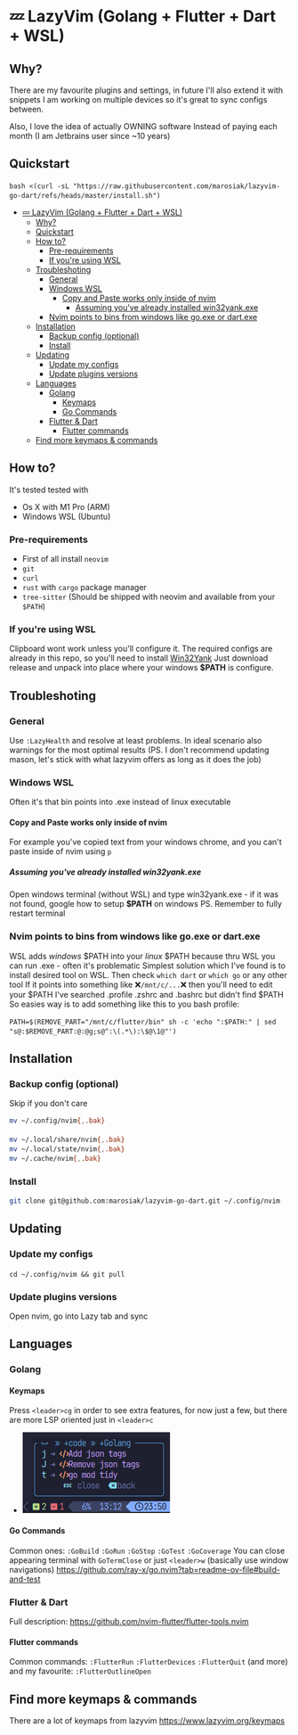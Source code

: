 # 💤 LazyVim (Golang + Flutter + Dart + WSL)

## Why?

There are my favourite plugins and settings, in future I'll also extend it with snippets
I am working on multiple devices so it's great to sync configs between.

Also, I love the idea of actually OWNING software
Instead of paying each month (I am Jetbrains user since ~10 years)

## Quickstart

`bash <(curl -sL "https://raw.githubusercontent.com/marosiak/lazyvim-go-dart/refs/heads/master/install.sh")`

<!--toc:start-->
- [💤 LazyVim (Golang + Flutter + Dart + WSL)](#💤-lazyvim-golang-flutter-dart-wsl)
  - [Why?](#why)
  - [Quickstart](#quickstart)
  - [How to?](#how-to)
    - [Pre-requirements](#pre-requirements)
    - [If you're using WSL](#if-youre-using-wsl)
  - [Troubleshoting](#troubleshoting)
    - [General](#general)
    - [Windows WSL](#windows-wsl)
      - [Copy and Paste works only inside of nvim](#copy-and-paste-works-only-inside-of-nvim)
        - [Assuming you've already installed win32yank.exe](#assuming-youve-already-installed-win32yankexe)
    - [Nvim points to bins from windows like go.exe or dart.exe](#nvim-points-to-bins-from-windows-like-goexe-or-dartexe)
  - [Installation](#installation)
    - [Backup config (optional)](#backup-config-optional)
    - [Install](#install)
  - [Updating](#updating)
    - [Update my configs](#update-my-configs)
    - [Update plugins versions](#update-plugins-versions)
  - [Languages](#languages)
    - [Golang](#golang)
      - [Keymaps](#keymaps)
      - [Go Commands](#go-commands)
    - [Flutter & Dart](#flutter-dart)
      - [Flutter commands](#flutter-commands)
  - [Find more keymaps & commands](#find-more-keymaps-commands)
<!--toc:end-->

## How to?

It's tested tested with

- Os X with M1 Pro (ARM)
- Windows WSL (Ubuntu)

### Pre-requirements

- First of all install `neovim`
- `git`
- `curl`
- `rust` with `cargo` package manager
- `tree-sitter` (Should be shipped with neovim and available from your `$PATH`)

### If you're using WSL

Clipboard wont work unless you'll configure it.
The required configs are already in this repo, so you'll need to install [Win32Yank]([/guides/content/editing-an-existing-page#modifying-front-matter](https://github.com/equalsraf/win32yank/releases))
Just download release and unpack into place where your windows **$PATH** is configure.

## Troubleshoting

### General

Use `:LazyHealth` and resolve at least problems.
In ideal scenario also warnings for the most optimal results
(PS. I don't recommend updating mason, let's stick with what lazyvim offers as long as it does the job)

### Windows WSL

Often it's that bin points into .exe instead of linux executable

#### Copy and Paste works only inside of nvim

For example you've copied text from your windows chrome, and you can't paste inside of nvim using `p`

##### Assuming you've already installed win32yank.exe

Open windows terminal (without WSL) and type win32yank.exe - if it was not found, google how to setup **$PATH** on windows
PS. Remember to fully restart terminal

### Nvim points to bins from windows like go.exe or dart.exe

WSL adds *windows* $PATH into your *linux* $PATH because thru WSL you can run .exe - often it's problematic
Simplest solution which I've found is to install desired tool on WSL.
Then check `which dart` or `which go` or any other tool
If it points into something like ❌`/mnt/c/...`❌ then you'll need to edit your $PATH
I've searched .profile .zshrc and .bashrc but didn't find $PATH
So easies way is to add something like this to you bash profile:

`PATH=$(REMOVE_PART="/mnt/c/flutter/bin" sh -c 'echo ":$PATH:" | sed "s@:$REMOVE_PART:@:@g;s@^:\(.*\):\$@\1@"')`

## Installation

### Backup config (optional)

Skip if you don't care

```bash
mv ~/.config/nvim{,.bak}

mv ~/.local/share/nvim{,.bak}
mv ~/.local/state/nvim{,.bak}
mv ~/.cache/nvim{,.bak}
```

### Install

```bash
git clone git@github.com:marosiak/lazyvim-go-dart.git ~/.config/nvim
```

## Updating

### Update my configs

`cd ~/.config/nvim && git pull`

### Update plugins versions

Open nvim, go into Lazy tab and sync

## Languages

### Golang

#### Keymaps

Press `<leader>cg` in order to see extra features, for now just a few, but there are more LSP oriented just in `<leader>c`

- ![Img](./img/gopher-keybinds.png)

#### Go Commands

Common ones: `:GoBuild` `:GoRun` `:GoStop` `:GoTest` `:GoCoverage`
You can close appearing terminal with `GoTermClose` or just `<leader>w` (basically use window navigations)
<https://github.com/ray-x/go.nvim?tab=readme-ov-file#build-and-test>

### Flutter & Dart

Full description: <https://github.com/nvim-flutter/flutter-tools.nvim>

#### Flutter commands

Common commands: `:FlutterRun` `:FlutterDevices` `:FlutterQuit` (and more)
and my favourite: `:FlutterOutlineOpen`

## Find more keymaps & commands

There are a lot of keymaps from lazyvim <https://www.lazyvim.org/keymaps>
